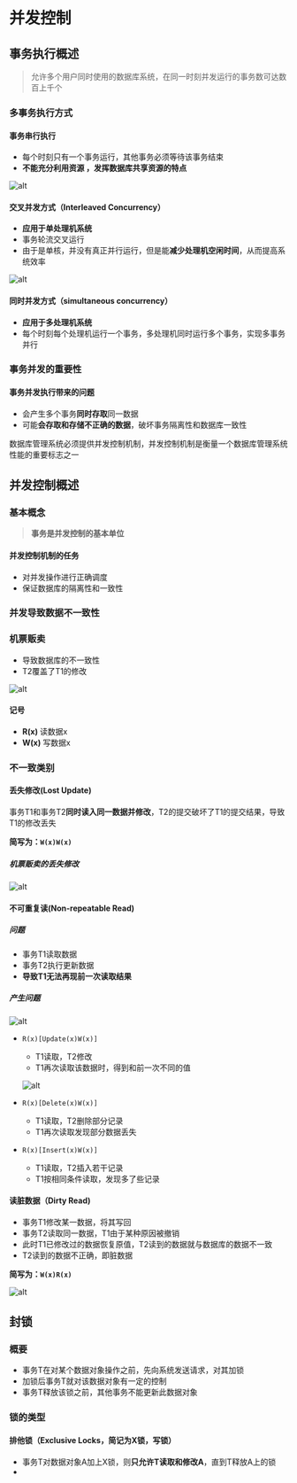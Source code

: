 # 并发控制

## 事务执行概述

> 允许多个用户同时使用的数据库系统，在同一时刻并发运行的事务数可达数百上千个

### 多事务执行方式

#### 事务串行执行

* 每个时刻只有一个事务运行，其他事务必须等待该事务结束
* **不能充分利用资源 ，发挥数据库共享资源的特点**

![alt](../img/bx-1.png)

#### 交叉并发方式（Interleaved Concurrency）

* **应用于单处理机系统**
* 事务轮流交叉运行
* 由于是单核，并没有真正并行运行，但是能**减少处理机空闲时间**，从而提高系统效率

![alt](../img/bx-2.png)

#### 同时并发方式（simultaneous concurrency）

* **应用于多处理机系统**
* 每个时刻每个处理机运行一个事务，多处理机同时运行多个事务，实现多事务并行



### 事务并发的重要性

#### 事务并发执行带来的问题

* 会产生多个事务**同时存取**同一数据
* 可能**会存取和存储不正确的数据**，破坏事务隔离性和数据库一致性

数据库管理系统必须提供并发控制机制，并发控制机制是衡量一个数据库管理系统性能的重要标志之一



## 并发控制概述

### 基本概念

> **事务是并发控制的基本单位**

#### 并发控制机制的任务

* 对并发操作进行正确调度
* 保证数据库的隔离性和一致性



### 并发导致数据不一致性

### 机票贩卖

* 导致数据库的不一致性
* T2覆盖了T1的修改

![alt](../img/bx-3.png)

#### 记号

* **R(x)** 读数据x
* **W(x)** 写数据x



### 不一致类别

#### 丢失修改(Lost Update)

事务T1和事务T2**同时读入同一数据并修改**，T2的提交破坏了T1的提交结果，导致T1的修改丢失

**简写为：`W(x)W(x)`**

##### 机票贩卖的丢失修改

![alt](../img/bx-4.png)



#### 不可重复读(Non-repeatable Read)

##### 问题

* 事务T1读取数据
* 事务T2执行更新数据
* **导致T1无法再现前一次读取结果**

##### 产生问题

![alt](../img/bx-5.png)

* `R(x)[Update(x)W(x)]`

  * T1读取，T2修改
  * T1再次读取该数据时，得到和前一次不同的值

  ![alt](../img/bx-6.png)

* `R(x)[Delete(x)W(x)]`

  * T1读取，T2删除部分记录
  * T1再次读取发现部分数据丢失

* `R(x)[Insert(x)W(x)]`

  * T1读取，T2插入若干记录
  * T1按相同条件读取，发现多了些记录



#### 读脏数据（Dirty Read)

* 事务T1修改某一数据，将其写回
* 事务T2读取同一数据，T1由于某种原因被撤销
* 此时T1已修改过的数据恢复原值，T2读到的数据就与数据库的数据不一致
* T2读到的数据不正确，即脏数据

**简写为：`W(x)R(x)`**



![alt](../img/bx-7.png)



## 封锁

### 概要

* 事务T在对某个数据对象操作之前，先向系统发送请求，对其加锁
* 加锁后事务T就对该数据对象有一定的控制
* 事务T释放该锁之前，其他事务不能更新此数据对象



### 锁的类型

#### 排他锁（Exclusive Locks，简记为X锁，写锁）

* 事务T对数据对象A加上X锁，则**只允许T读取和修改A**，直到T释放A上的锁
* 


























